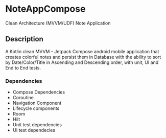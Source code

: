 # NoteAppCompose
Clean Architecture (MVVM/UDF) Note Application 

## Description
A Kotlin clean MVVM - Jetpack Compose android mobile application that creates colorful notes and persist them in Database with the ability to sort by Date/Color/Title in Ascending and Descending order, with unit, UI and End to End tests.

### Dependencies
* Compose Dependencies
* Coroutine
* Navigation Component
* Lifecycle components
* Room
* Hilt
* Unit test dependencies
* UI test dependecies
